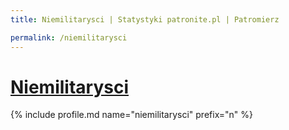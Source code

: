 ```yaml
---
title: Niemilitarysci | Statystyki patronite.pl | Patromierz

permalink: /niemilitarysci
---
```


# [Niemilitarysci](https://patronite.pl/niemilitarysci)

{% include profile.md name="niemilitarysci" prefix="n" %}
